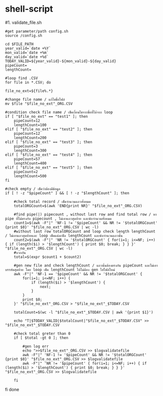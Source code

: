 # shell-script
#1. validate_file.sh

    #get parameter/path config.sh
    source /config.sh

    cd $FILE_PATH
    year_valid=`date +%Y`
    mon_valid=`date +%m`
    day_valid=`date +%d`
    TODAY_VALID=${year_valid}-${mon_valid}-${day_valid}
    pipeCount=
    lengthCount=

    #loop find .CSV
    for file in *.CSV; do

    file_no_ext=${file%.*}

    #change file name / แก้ไขชื่อไฟล์
    mv $file "$file_no_ext"_ORG.CSV

    #condition check file name / เช็คเงื่อนไขจากชื่อที่ได้จาก loop
    if [ "$file_no_ext" == "test1" ]; then
        pipeCount=12
        lengthCount=100
    elif [ "$file_no_ext" == "test2" ]; then
        pipeCount=12
        lengthCount=200
    elif [ "$file_no_ext" == "test3" ]; then
        pipeCount=3
        lengthCount=300
    elif [ "$file_no_ext" == "test4" ]; then
        pipeCount=57
        lengthCount=400
    elif [ "$file_no_ext" == "test5" ]; then
        pipeCount=2
        lengthCount=500
    fi

    #check empty / เช็คว่าต้องมีข้อมูล 
    if [ ! -z "$pipeCount" ] && [ ! -z "$lengthCount" ]; then
   
        #check total record / เช็คจำนวนแถวทั้งหมด
        totalORGCount=$(awk 'END{print NR}' "$file_no_ext"_ORG.CSV)

        #find pipe(|) pipecount , without last row and find total row / หา pipe ที่ไม่่ตรงกับ pipecount , ไม่เอาแถวสุดท้าย และนับจำนวนทั้งหมด
        count1=$(awk -F"|" 'NF-1 != '$pipeCount' && NR != '$totalORGCount' {print $0}' "$file_no_ext"_ORG.CSV | wc -l)
        #without last row totalORGCount and loop check length lengthCount / ไม่เอาแถวสุดท้ายและ loop เช็คแต่ละฟิล lengthCount และนับจำนวนแถวนั้น
        count2=$(awk -F"|" 'NR != '$totalORGCount' { for(i=1; i<=NF; i++) { if (length($i) > '$lengthCount') { print $0; break; } } }' "$file_no_ext"_ORG.CSV | wc -l)
        #บวกกัน
        total=$(expr $count1 + $count2)

        #gen new file and check lengthCount / แถวนั้นต้องตรงกัน pipeCount และไม่เอาบรรทัดสุดท้าย โดย loop เช็ค lengthCount ให้ไม่ต้อง gen ใส่ไฟล์ใหม่
        awk -F"|" 'NF-1 == '$pipeCount' && NR != '$totalORGCount' {
            for(i=1; i<=NF; i++) {
                if (length($i) > '$lengthCount') {
                    next;
                }
            }
            print $0;
        }' "$file_no_ext"_ORG.CSV > "$file_no_ext"_$TODAY.CSV

        totalCount=$(wc -l "$file_no_ext"_$TODAY.CSV | awk '{print $1}')

        echo "T|$TODAY_VALID|$totalCount|"$file_no_ext"_$TODAY.CSV" >> "$file_no_ext"_$TODAY.CSV

        #check total greter than 0
        if [ $total -gt 0 ]; then

            #gen log err
            echo ">>$file_no_ext"_ORG.CSV >> $logvalidatefile
            awk -F"|" 'NF-1 != '$pipeCount' && NR != '$totalORGCount' {print $0}' "$file_no_ext"_ORG.CSV >> $logvalidatefile
            awk -F"|" 'NR != '$pipeCount' { for(i=1; i<=NF; i++) { if (length($i) > '$lengthCount') { print $0; break; } } }' "$file_no_ext"_ORG.CSV >> $logvalidatefile

        fi
fi
done
